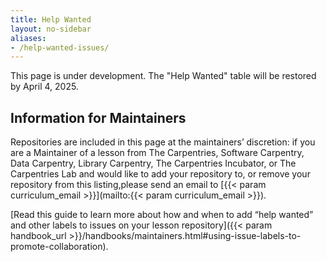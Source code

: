 ```yaml
---
title: Help Wanted
layout: no-sidebar
aliases:
- /help-wanted-issues/
---
```


This page is under development. The "Help Wanted" table will be restored by April 4, 2025.

## Information for Maintainers

Repositories are included in this page at the maintainers’ discretion: if you are a Maintainer of a lesson from The Carpentries, Software Carpentry,
Data Carpentry, Library Carpentry, The Carpentries Incubator, or The Carpentries Lab and would like to add your repository to, or remove your repository from this listing,please send an email to [{{< param curriculum_email >}}](mailto:{{< param curriculum_email >}}).

[Read this guide to learn more about how and when to add “help wanted” and other labels to issues on your lesson repository]({{< param handbook_url >}}/handbooks/maintainers.html#using-issue-labels-to-promote-collaboration).
